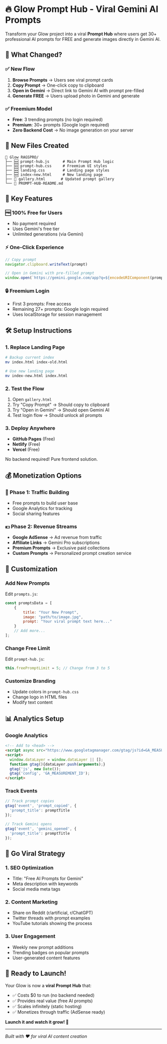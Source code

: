# 🔥 Glow Prompt Hub - Viral Gemini AI Prompts

Transform your Glow project into a viral **Prompt Hub** where users get 30+ professional AI prompts for FREE and generate images directly in Gemini AI.

## 🚀 What Changed?

### ✅ New Flow
1. **Browse Prompts** → Users see viral prompt cards
2. **Copy Prompt** → One-click copy to clipboard  
3. **Open in Gemini** → Direct link to Gemini AI with prompt pre-filled
4. **Generate FREE** → Users upload photo in Gemini and generate

### ✅ Freemium Model
- **Free**: 3 trending prompts (no login required)
- **Premium**: 30+ prompts (Google login required)
- **Zero Backend Cost** → No image generation on your server

## 📁 New Files Created

```
📂 Glow RAGSPRO/
├── 🆕 prompt-hub.js      # Main Prompt Hub logic
├── 🆕 prompt-hub.css     # Freemium UI styles  
├── 🆕 landing.css        # Landing page styles
├── 🆕 index-new.html     # New landing page
├── 🔄 gallery.html       # Updated prompt gallery
└── 📖 PROMPT-HUB-README.md
```

## 🎯 Key Features

### 🆓 100% Free for Users
- No payment required
- Uses Gemini's free tier
- Unlimited generations (via Gemini)

### ⚡ One-Click Experience  
```javascript
// Copy prompt
navigator.clipboard.writeText(prompt)

// Open in Gemini with pre-filled prompt
window.open(`https://gemini.google.com/app?q=${encodeURIComponent(prompt)}`, '_blank')
```

### 🔒 Freemium Login
- First 3 prompts: Free access
- Remaining 27+ prompts: Google login required
- Uses localStorage for session management

## 🛠️ Setup Instructions

### 1. Replace Landing Page
```bash
# Backup current index
mv index.html index-old.html

# Use new landing page
mv index-new.html index.html
```

### 2. Test the Flow
1. Open `gallery.html`
2. Try "Copy Prompt" → Should copy to clipboard
3. Try "Open in Gemini" → Should open Gemini AI
4. Test login flow → Should unlock all prompts

### 3. Deploy Anywhere
- **GitHub Pages** (Free)
- **Netlify** (Free)  
- **Vercel** (Free)

No backend required! Pure frontend solution.

## 💰 Monetization Options

### 🎯 Phase 1: Traffic Building
- Free prompts to build user base
- Google Analytics for tracking
- Social sharing features

### 💵 Phase 2: Revenue Streams
- **Google AdSense** → Ad revenue from traffic
- **Affiliate Links** → Gemini Pro subscriptions
- **Premium Prompts** → Exclusive paid collections
- **Custom Prompts** → Personalized prompt creation service

## 🔧 Customization

### Add New Prompts
Edit `prompts.js`:
```javascript
const promptsData = [
    {
        title: "Your New Prompt",
        image: "path/to/image.jpg", 
        prompt: "Your viral prompt text here..."
    }
    // Add more...
];
```

### Change Free Limit
Edit `prompt-hub.js`:
```javascript
this.freePromptLimit = 5; // Change from 3 to 5
```

### Customize Branding
- Update colors in `prompt-hub.css`
- Change logo in HTML files
- Modify text content

## 📊 Analytics Setup

### Google Analytics
```html
<!-- Add to <head> -->
<script async src="https://www.googletagmanager.com/gtag/js?id=GA_MEASUREMENT_ID"></script>
<script>
  window.dataLayer = window.dataLayer || [];
  function gtag(){dataLayer.push(arguments);}
  gtag('js', new Date());
  gtag('config', 'GA_MEASUREMENT_ID');
</script>
```

### Track Events
```javascript
// Track prompt copies
gtag('event', 'prompt_copied', {
  'prompt_title': promptTitle
});

// Track Gemini opens  
gtag('event', 'gemini_opened', {
  'prompt_title': promptTitle
});
```

## 🚀 Go Viral Strategy

### 1. SEO Optimization
- Title: "Free AI Prompts for Gemini"
- Meta description with keywords
- Social media meta tags

### 2. Content Marketing
- Share on Reddit (r/artificial, r/ChatGPT)
- Twitter threads with prompt examples
- YouTube tutorials showing the process

### 3. User Engagement
- Weekly new prompt additions
- Trending badges on popular prompts
- User-generated content features

## 🎉 Ready to Launch!

Your Glow is now a **viral Prompt Hub** that:
- ✅ Costs $0 to run (no backend needed)
- ✅ Provides real value (free AI prompts)  
- ✅ Scales infinitely (static hosting)
- ✅ Monetizes through traffic (AdSense ready)

**Launch it and watch it grow! 🚀**

---

*Built with ❤️ for viral AI content creation*